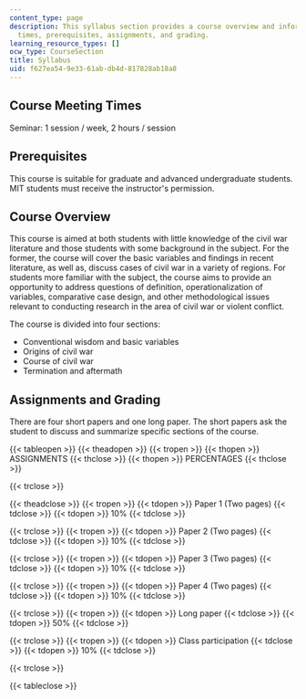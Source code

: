 ```yaml
---
content_type: page
description: This syllabus section provides a course overview and information on meeting
  times, prerequisites, assignments, and grading.
learning_resource_types: []
ocw_type: CourseSection
title: Syllabus
uid: f627ea54-9e33-61ab-db4d-817828ab18a8
---
```


Course Meeting Times
--------------------

Seminar: 1 session / week, 2 hours / session

Prerequisites
-------------

This course is suitable for graduate and advanced undergraduate students. MIT students must receive the instructor's permission.

Course Overview
---------------

This course is aimed at both students with little knowledge of the civil war literature and those students with some background in the subject. For the former, the course will cover the basic variables and findings in recent literature, as well as, discuss cases of civil war in a variety of regions. For students more familiar with the subject, the course aims to provide an opportunity to address questions of definition, operationalization of variables, comparative case design, and other methodological issues relevant to conducting research in the area of civil war or violent conflict.

The course is divided into four sections:

*   Conventional wisdom and basic variables
*   Origins of civil war
*   Course of civil war
*   Termination and aftermath

Assignments and Grading
-----------------------

There are four short papers and one long paper. The short papers ask the student to discuss and summarize specific sections of the course.

{{< tableopen >}}
{{< theadopen >}}
{{< tropen >}}
{{< thopen >}}
ASSIGNMENTS
{{< thclose >}}
{{< thopen >}}
PERCENTAGES
{{< thclose >}}

{{< trclose >}}

{{< theadclose >}}
{{< tropen >}}
{{< tdopen >}}
Paper 1 (Two pages)
{{< tdclose >}}
{{< tdopen >}}
10%
{{< tdclose >}}

{{< trclose >}}
{{< tropen >}}
{{< tdopen >}}
Paper 2 (Two pages)
{{< tdclose >}}
{{< tdopen >}}
10%
{{< tdclose >}}

{{< trclose >}}
{{< tropen >}}
{{< tdopen >}}
Paper 3 (Two pages)
{{< tdclose >}}
{{< tdopen >}}
10%
{{< tdclose >}}

{{< trclose >}}
{{< tropen >}}
{{< tdopen >}}
Paper 4 (Two pages)
{{< tdclose >}}
{{< tdopen >}}
10%
{{< tdclose >}}

{{< trclose >}}
{{< tropen >}}
{{< tdopen >}}
Long paper
{{< tdclose >}}
{{< tdopen >}}
50%
{{< tdclose >}}

{{< trclose >}}
{{< tropen >}}
{{< tdopen >}}
Class participation
{{< tdclose >}}
{{< tdopen >}}
10%
{{< tdclose >}}

{{< trclose >}}

{{< tableclose >}}